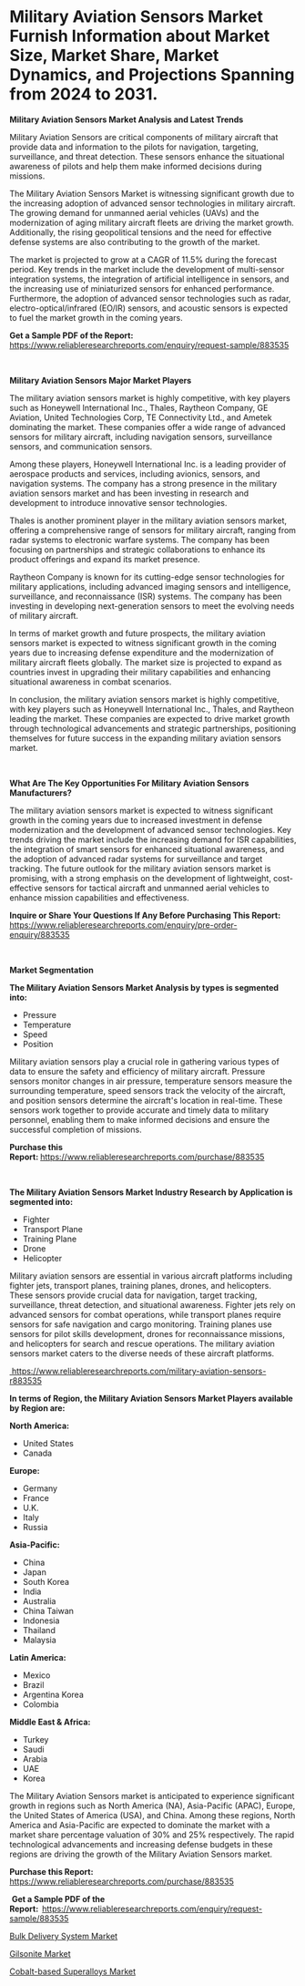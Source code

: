 <p><h1>Military Aviation Sensors Market Furnish Information about Market Size, Market Share, Market Dynamics, and Projections Spanning from 2024 to 2031.</h1></p><p><strong>Military Aviation Sensors Market Analysis and Latest Trends</strong></p>
<p><p>Military Aviation Sensors are critical components of military aircraft that provide data and information to the pilots for navigation, targeting, surveillance, and threat detection. These sensors enhance the situational awareness of pilots and help them make informed decisions during missions.</p><p>The Military Aviation Sensors Market is witnessing significant growth due to the increasing adoption of advanced sensor technologies in military aircraft. The growing demand for unmanned aerial vehicles (UAVs) and the modernization of aging military aircraft fleets are driving the market growth. Additionally, the rising geopolitical tensions and the need for effective defense systems are also contributing to the growth of the market.</p><p>The market is projected to grow at a CAGR of 11.5% during the forecast period. Key trends in the market include the development of multi-sensor integration systems, the integration of artificial intelligence in sensors, and the increasing use of miniaturized sensors for enhanced performance. Furthermore, the adoption of advanced sensor technologies such as radar, electro-optical/infrared (EO/IR) sensors, and acoustic sensors is expected to fuel the market growth in the coming years.</p></p>
<p><strong>Get a Sample PDF of the Report:&nbsp;</strong> <a href="https://www.reliableresearchreports.com/enquiry/request-sample/883535">https://www.reliableresearchreports.com/enquiry/request-sample/883535</a></p>
<p>&nbsp;</p>
<p><strong>Military Aviation Sensors Major Market Players</strong></p>
<p><p>The military aviation sensors market is highly competitive, with key players such as Honeywell International Inc., Thales, Raytheon Company, GE Aviation, United Technologies Corp, TE Connectivity Ltd., and Ametek dominating the market. These companies offer a wide range of advanced sensors for military aircraft, including navigation sensors, surveillance sensors, and communication sensors.</p><p>Among these players, Honeywell International Inc. is a leading provider of aerospace products and services, including avionics, sensors, and navigation systems. The company has a strong presence in the military aviation sensors market and has been investing in research and development to introduce innovative sensor technologies.</p><p>Thales is another prominent player in the military aviation sensors market, offering a comprehensive range of sensors for military aircraft, ranging from radar systems to electronic warfare systems. The company has been focusing on partnerships and strategic collaborations to enhance its product offerings and expand its market presence.</p><p>Raytheon Company is known for its cutting-edge sensor technologies for military applications, including advanced imaging sensors and intelligence, surveillance, and reconnaissance (ISR) systems. The company has been investing in developing next-generation sensors to meet the evolving needs of military aircraft.</p><p>In terms of market growth and future prospects, the military aviation sensors market is expected to witness significant growth in the coming years due to increasing defense expenditure and the modernization of military aircraft fleets globally. The market size is projected to expand as countries invest in upgrading their military capabilities and enhancing situational awareness in combat scenarios.</p><p>In conclusion, the military aviation sensors market is highly competitive, with key players such as Honeywell International Inc., Thales, and Raytheon leading the market. These companies are expected to drive market growth through technological advancements and strategic partnerships, positioning themselves for future success in the expanding military aviation sensors market.</p></p>
<p>&nbsp;</p>
<p><strong>What Are The Key Opportunities For Military Aviation Sensors Manufacturers?</strong></p>
<p><p>The military aviation sensors market is expected to witness significant growth in the coming years due to increased investment in defense modernization and the development of advanced sensor technologies. Key trends driving the market include the increasing demand for ISR capabilities, the integration of smart sensors for enhanced situational awareness, and the adoption of advanced radar systems for surveillance and target tracking. The future outlook for the military aviation sensors market is promising, with a strong emphasis on the development of lightweight, cost-effective sensors for tactical aircraft and unmanned aerial vehicles to enhance mission capabilities and effectiveness.</p></p>
<p><strong>Inquire or Share Your Questions If Any Before Purchasing This Report:</strong> <a href="https://www.reliableresearchreports.com/enquiry/pre-order-enquiry/883535">https://www.reliableresearchreports.com/enquiry/pre-order-enquiry/883535</a></p>
<p>&nbsp;</p>
<p><strong>Market Segmentation</strong></p>
<p><strong>The Military Aviation Sensors Market Analysis by types is segmented into:</strong></p>
<p><ul><li>Pressure</li><li>Temperature</li><li>Speed</li><li>Position</li></ul></p>
<p><p>Military aviation sensors play a crucial role in gathering various types of data to ensure the safety and efficiency of military aircraft. Pressure sensors monitor changes in air pressure, temperature sensors measure the surrounding temperature, speed sensors track the velocity of the aircraft, and position sensors determine the aircraft's location in real-time. These sensors work together to provide accurate and timely data to military personnel, enabling them to make informed decisions and ensure the successful completion of missions.</p></p>
<p><strong>Purchase this Report:&nbsp;</strong><a href="https://www.reliableresearchreports.com/purchase/883535">https://www.reliableresearchreports.com/purchase/883535</a></p>
<p>&nbsp;</p>
<p><strong>The Military Aviation Sensors Market Industry Research by Application is segmented into:</strong></p>
<p><ul><li>Fighter</li><li>Transport Plane</li><li>Training Plane</li><li>Drone</li><li>Helicopter</li></ul></p>
<p><p>Military aviation sensors are essential in various aircraft platforms including fighter jets, transport planes, training planes, drones, and helicopters. These sensors provide crucial data for navigation, target tracking, surveillance, threat detection, and situational awareness. Fighter jets rely on advanced sensors for combat operations, while transport planes require sensors for safe navigation and cargo monitoring. Training planes use sensors for pilot skills development, drones for reconnaissance missions, and helicopters for search and rescue operations. The military aviation sensors market caters to the diverse needs of these aircraft platforms.</p></p>
<p><a href="https://www.reliableresearchreports.com/military-aviation-sensors-r883535">&nbsp;https://www.reliableresearchreports.com/military-aviation-sensors-r883535</a></p>
<p><strong>In terms of Region, the Military Aviation Sensors Market Players available by Region are:</strong></p>
<p>
    <p> <strong> North America: </strong>
        <ul>
            <li>United States</li>
            <li>Canada</li>
        </ul>
        </p> 
    <p> <strong> Europe: </strong>
        <ul>
            <li>Germany</li>
            <li>France</li>
            <li>U.K.</li>
            <li>Italy</li>
            <li>Russia</li>
        </ul>
        </p> 
    <p> <strong> Asia-Pacific: </strong>
        <ul>
            <li>China</li>
            <li>Japan</li>
            <li>South Korea</li>
            <li>India</li>
            <li>Australia</li>
            <li>China Taiwan</li>
            <li>Indonesia</li>
            <li>Thailand</li>
            <li>Malaysia</li>
        </ul>
        </p> 
    <p> <strong> Latin America: </strong>
        <ul>
            <li>Mexico</li>
            <li>Brazil</li>
            <li>Argentina Korea</li>
            <li>Colombia</li>
        </ul>
        </p> 
    <p> <strong> Middle East & Africa: </strong>
        <ul>
            <li>Turkey</li>
            <li>Saudi</li>
            <li>Arabia</li>
            <li>UAE</li>
            <li>Korea</li>
        </ul>
    </p>
    </p>
<p><p>The Military Aviation Sensors market is anticipated to experience significant growth in regions such as North America (NA), Asia-Pacific (APAC), Europe, the United States of America (USA), and China. Among these regions, North America and Asia-Pacific are expected to dominate the market with a market share percentage valuation of 30% and 25% respectively. The rapid technological advancements and increasing defense budgets in these regions are driving the growth of the Military Aviation Sensors market.</p></p>
<p><strong>Purchase this Report: </strong><a href="https://www.reliableresearchreports.com/purchase/883535">https://www.reliableresearchreports.com/purchase/883535</a></p>
<p>&nbsp;<strong>Get a Sample PDF of the Report:&nbsp;&nbsp;</strong><a href="https://www.reliableresearchreports.com/enquiry/request-sample/883535">https://www.reliableresearchreports.com/enquiry/request-sample/883535</a></p>
<p><strong></strong></p>
<p><p><a href="https://www.linkedin.com/pulse/bulk-delivery-system-market-centers-aspects-growth-share-opportunity-kehfe?trackingId=1IrbziUwhaZ%2Frt9VGN38pw%3D%3D">Bulk Delivery System Market</a></p><p><a href="https://issuu.com/reportprime-2/docs/gilsonite-market-size-2030.pptx">Gilsonite Market</a></p><p><a href="https://www.linkedin.com/pulse/cobalt-based-superalloys-market-research-report-provides-critical-71doe?trackingId=pqFCSAq5xWJhGEjj%2FuktrA%3D%3D">Cobalt-based Superalloys Market</a></p></p>